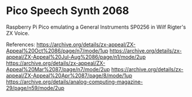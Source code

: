 # Pico Speech Synth 2068
 Raspberry Pi Pico emulating a General Instruments SP0256 in Wilf Rigter's ZX Voice.


 References:
 https://archive.org/details/zx-appeal/ZX-Appeal%20Oct%2086/page/n7/mode/1up
 https://archive.org/details/zx-appeal/ZX-Appeal%20Jul-Aug%2086/page/n1/mode/2up
 https://archive.org/details/zx-appeal/ZX-Appeal%20Mar%2087/page/n7/mode/2up
 https://archive.org/details/zx-appeal/ZX-Appeal%20Apr%2087/page/8/mode/1up
 https://archive.org/details/analog-computing-magazine-29/page/n59/mode/2up
